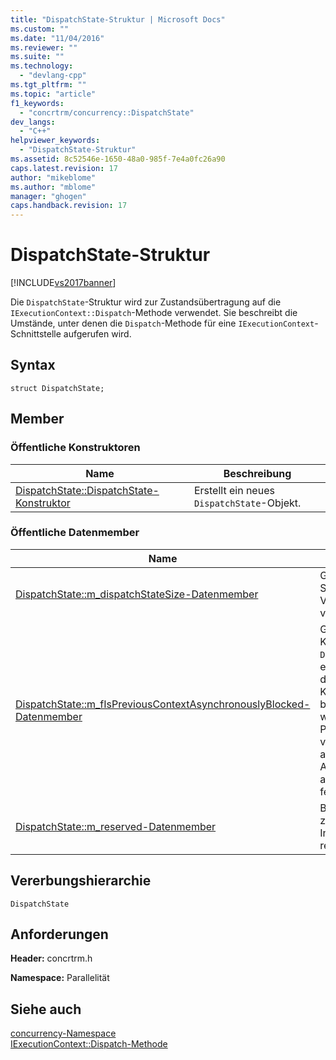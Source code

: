 ```yaml
---
title: "DispatchState-Struktur | Microsoft Docs"
ms.custom: ""
ms.date: "11/04/2016"
ms.reviewer: ""
ms.suite: ""
ms.technology: 
  - "devlang-cpp"
ms.tgt_pltfrm: ""
ms.topic: "article"
f1_keywords: 
  - "concrtrm/concurrency::DispatchState"
dev_langs: 
  - "C++"
helpviewer_keywords: 
  - "DispatchState-Struktur"
ms.assetid: 8c52546e-1650-48a0-985f-7e4a0fc26a90
caps.latest.revision: 17
author: "mikeblome"
ms.author: "mblome"
manager: "ghogen"
caps.handback.revision: 17
---
```

# DispatchState-Struktur
[!INCLUDE[vs2017banner](../../../assembler/inline/includes/vs2017banner.md)]

Die `DispatchState`\-Struktur wird zur Zustandsübertragung auf die `IExecutionContext::Dispatch`\-Methode verwendet.  Sie beschreibt die Umstände, unter denen die `Dispatch`\-Methode für eine `IExecutionContext`\-Schnittstelle aufgerufen wird.  
  
## Syntax  
  
```  
struct DispatchState;  
```  
  
## Member  
  
### Öffentliche Konstruktoren  
  
|Name|**Beschreibung**|  
|----------|----------------------|  
|[DispatchState::DispatchState\-Konstruktor](../Topic/DispatchState::DispatchState%20Constructor.md)|Erstellt ein neues `DispatchState`\-Objekt.|  
  
### Öffentliche Datenmember  
  
|Name|**Beschreibung**|  
|----------|----------------------|  
|[DispatchState::m\_dispatchStateSize\-Datenmember](../Topic/DispatchState::m_dispatchStateSize%20Data%20Member.md)|Größe dieser Struktur, die zur Versionsverwaltung verwendet wird.|  
|[DispatchState::m\_fIsPreviousContextAsynchronouslyBlocked\-Datenmember](../Topic/DispatchState::m_fIsPreviousContextAsynchronouslyBlocked%20Data%20Member.md)|Gibt an, ob dieser Kontext in die `Dispatch`\-Methode eingetreten ist, weil der vorherige Kontext asynchron blockiert hat.  Dies wird nur im UMS\-Planungskontext verwendet und für alle anderen Ausführungskontexte auf den Wert `0` festgelegt.|  
|[DispatchState::m\_reserved\-Datenmember](../Topic/DispatchState::m_reserved%20Data%20Member.md)|Bits, die für zukünftige Informationen reserviert sind.|  
  
## Vererbungshierarchie  
 `DispatchState`  
  
## Anforderungen  
 **Header:** concrtrm.h  
  
 **Namespace:** Parallelität  
  
## Siehe auch  
 [concurrency\-Namespace](../../../parallel/concrt/reference/concurrency-namespace.md)   
 [IExecutionContext::Dispatch\-Methode](../Topic/IExecutionContext::Dispatch%20Method.md)